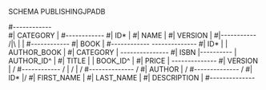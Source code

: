 SCHEMA PUBLISHINGJPADB

#------------  
#| CATEGORY |
#------------
#| ID*      |
#| NAME     |
#| VERSION  |
#|----------- 
      /|\ 
       |
       |
#------------
#|   BOOK   |
#------------           --------------
#| ID*      |           | AUTHOR_BOOK |
#| CATEGORY |           ---------------
#| ISBN     |---------- | AUTHOR_ID^   |
#| TITLE    |           | BOOK_ID^     |
#| PRICE    |           --------------
#| VERSION  |          /
#------------         /
      |              /
      |             /
#--------------    /
#|   AUTHOR    |  /
#--------------  /
#| ID*         |/
#| FIRST_NAME  |
#| LAST_NAME   |
#| DESCRIPTION |
#-------------- 

#

